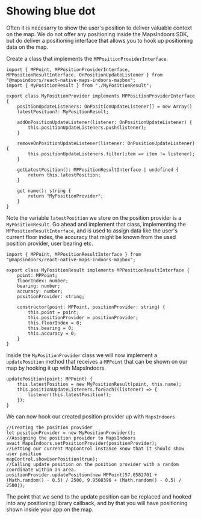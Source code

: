 # Showing blue dot

Often it is necesarry to show the user's position to deliver valuable context on the map. We do not offer any positioning inside the MapsIndoors SDK, but do deliver a positioning interface that allows you to hook up positioning data on the map.

Create a class that implements the `MPPositionProviderInterface`.

```tsx
import { MPPoint, MPPositionProviderInterface, MPPositionResultInterface, OnPositionUpdateListener } from "@mapsindoors/react-native-maps-indoors-mapbox";
import { MyPositionResult } from "./MyPositionResult";

export class MyPositionProvider implements MPPositionProviderInterface {
    positionUpdateListeners: OnPositionUpdateListener[] = new Array()
    latestPosition?: MyPositionResult;

    addOnPositionUpdateListener(listener: OnPositionUpdateListener) {
        this.positionUpdateListeners.push(listener);
    }

    removeOnPositionUpdateListener(listener: OnPositionUpdateListener) {
        this.positionUpdateListeners.filter(item => item != listener);
    }

    getLatestPosition(): MPPositionResultInterface | undefined {
        return this.latestPosition;
    }

    get name(): string {
        return "MyPositionProvider";
    }
}
```

Note the variable `latestPosition` we store on the position provider is a `MyPositionResult`.
Go ahead and implement that class, implementing the `MPPositionResultInterface`, and is used to assign data like the user's current floor index, the accuracy that might be known from the used position provider, user bearing etc.

```tsx
import { MPPoint, MPPositionResultInterface } from "@mapsindoors/react-native-maps-indoors-mapbox";

export class MyPositionResult implements MPPositionResultInterface {
    point: MPPoint;
    floorIndex: number;
    bearing: number;
    accuracy: number;
    positionProvider: string;

    constructor(point: MPPoint, positionProvider: string) {
        this.point = point;
        this.positionProvider = positionProvider;
        this.floorIndex = 0;
        this.bearing = 0;
        this.accuracy = 0;
    }
}
```

Inside the `MyPositionProvider` class we will now implement a `updatePosition` method that receives a `MPPoint` that can be shown on our map by hooking it up with MapsIndoors.

```tsx
updatePosition(point: MPPoint) {
    this.latestPosition = new MyPositionResult(point, this.name);
    this.positionUpdateListeners.forEach((listener) => {
        listener(this.latestPosition!);
    });
}
```

We can now hook our created position provider up with `MapsIndoors`

```tsx
//Creating the position provider
let positionProvider = new MyPositionProvider();
//Assigning the position provider to MapsIndoors
await MapsIndoors.setPositionProvider(positionProvider);
//Letting our current MapControl instance know that it should show user position
mapControl.showUserPosition(true);
//Calling update position on the position provider with a random coordinate within an area.
positionProvider.updatePosition(new MPPoint(57.0582701 + (Math.random() - 0.5) / 2500, 9.9508396 + (Math.random() - 0.5) / 2500));
```

The point that we send to the update position can be replaced and hooked into any positioning library callback, and by that you will have positioning shown inside your app on the map.